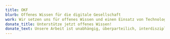 ```yaml
---
title: OKF
blurb: Offenes Wissen für die digitale Gesellschaft 
work: Wir setzen uns für offenes Wissen und einen Einsatz von Technologie für die Zivilgesellschaft ein. Erfahre, was wir genau machen und was uns antreibt.
donate_title: Unterstütze jetzt offenes Wissen!
donate_text: Unsere Arbeit ist unabhängig, überparteilich, interdisziplinär und nicht-kommerziell. Unterstütze jetzt unsere Arbeit für eine starke, digitale Zivilgesellschaft. 
---
```

